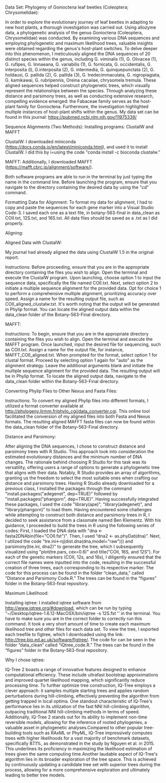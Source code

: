 Data Set: Phylogeny of Gonioctena leaf beetles (Coleoptera; Chrysomelidae):

In order to explore the evolutionary journey of leaf beetles in adapting to new host plants, a thorough investigation was carried out. Using allozyme data, a phylogenetic analysis of the genus Gonioctena (Coleoptera, Chrysomelidae) was conducted. By examining various DNA sequences and employing phylogenetic and maximum likelihood trees, valuable insights were obtained regarding the genus's host-plant switches. To delve deeper into this phenomenon, I meticulously aligned the DNA sequences of 20 distinct species within the genus, including G. viminalis (1), G. Olivacea (1), G. rufipes, G. linnaeana, G. variabilis (1), G. fornicata, G. occidentalis, G. interposita (l), G.interposita (2), G. intermedia, G. quinquepunctata (2), G. holdausi, G. pallida (2), G. pallida (3), G. tredecimmaculata, G. nigropiagiata, G. kamikawai, G. rubripennis, Oreina cacaiiae, chrysomela tremula. These aligned sequences helped construct phylogenetic trees, which visually represent the relationships between the species. Through analyzing these distance and parsimony trees, as well as conducting extensive research, compelling evidence emerged: the Fabaceae family serves as the host-plant family for Gonioctena. Furthermore, the investigation highlighted multiple instances of host-plant shifts within the genus. My data set can be found in this journal: https://pubmed.ncbi.nlm.nih.gov/11975339/

Sequence Alignments (Two Methods):
Installing programs: ClustalW and MAFFT

ClustalW:
I downloaded miniconda (https://docs.conda.io/en/latest/miniconda.html), and used it to install ClustalW. I did this by i=using the code "conda install -c bioconda clustalw.”


MAFFT:
Additionally, I downloaded MAFFT (https://mafft.cbrc.jp/alignment/software/).

Both software programs are able to run in the terminal by just typing the name in the command line.  Before launching the program, ensure that you navigate to the directory containing the desired data by using the "cd" command.

Formatting Data for Alignment: 
To format my data for alignment, I had to copy and paste the sequences for each gene marker into a Visual Studio Code-3. I saved each one as a text file, in botany-563-final in data_clean as COII.txt, 12S.txt, and 16S.txt. All data files should be saved as a .txt as I did properly. 

Aligning: 

Aligned Data with ClustalW:

My journal had already aligned the data using ClustalW 1.5 in the original report.

Instructions:
Before proceeding, ensure that you are in the appropriate directory containing the files you wish to align. Open the terminal and execute the ClustalW program. Upon launching, choose option 1 to input the sequence data, specifically the file named COII.txt. Next, select option 2 to initiate a multiple sequence alignment for the provided data. Opt for choice 1 to perform a comprehensive multiple alignment, prioritizing accuracy over speed. Assign a name for the resulting output file, such as COII_aligned_clustalw.txt. It's worth noting that the output will be generated in Phylip format. You can locate the aligned output data within the data_clean folder of the Botany-563-Final directory.

MAFFT:


Instructions:
To begin, ensure that you are in the appropriate directory containing the files you wish to align. Open the terminal and execute the MAFFT program. Once launched, input the desired file for sequencing, such as COII.txt. Assign a name for the output file, for instance, MAFFT_COII_aligned.txt. When prompted for the format, select option 1 for clustal format. Proceed by selecting option 1 again for "auto" as the alignment strategy. Leave the additional arguments blank and initiate the multiple sequence alignment for the provided data. The resulting output will be in Phylip format. To locate the aligned output data, navigate to the data_clean folder within the Botany-563-Final directory.

Converting Phylip Files to Other Nexus and Fasta Files:

Instructions:
To convert my aligned Phylip files into different formats, I utilized a format converter available at http://phylogeny.lirmm.fr/phylo_cgi/data_converter.cgi. This online tool facilitated the conversion of my aligned files into both Fasta and Nexus formats. The resulting aligned MAFFT fasta files can now be found within the data_clean folder of the Botany-563-Final directory.




Distance and Parsimony:

After aligning the DNA sequences, I chose to construct distance and parsimony trees with R Studio. This approach took into consideration the estimated evolutionary distances and the minimum number of DNA changes. The rationale behind choosing R Studio for this task was its versatility, offering users a range of options to generate a phylogenetic tree that aligns with their data. Notably, R Studio provides an array of algorithms, granting us the freedom to select the most suitable ones when crafting our distance and parsimony trees.
Having R Studio already downloaded for a previous class, I installed the packages through the command "install.packages("adegenet", dep=TRUE)" followed by "install.packages("phangorn", dep=TRUE)". Having successfully integrated these packages, I used the code "library(ape)", "library(adegenet)", and "library(phangorn)" to load them. 
Having encountered some challenges while attempting to construct both distance and parsimony trees in R, I decided to seek assistance from a classmate named Ben Klementz. With his guidance, I proceeded to build the trees in R using the following series of codes: First, I loaded the DNA data with "dna <- fasta2DNAbin(file="COII.fst")". Then, I used “dna2 <- as.phyDat(dna)”. Next, I utilized the code "tre.ini<-nj(dist.dna(dna,model="raw"))) and parsimony(tre.ini, dna2)" to generate the tree, which I subsequently visualized using "plot(tre.pars, cex=0.6)" and title("COII, 16S, and 12S"). For each of the genetic markers (COII, 12s, and 16s), I diligently ensured that the correct file names were inputted into the code, resulting in the successful creation of three trees, each corresponding to its respective marker. The code for this process can be found in the folder “clean_data,” called “Distance and Parsimony Code.R.” The trees can be found in the “figures” folder in the Botany-563-final repository.






Maximum Likelihood:

Installing iqtree:
I installed iqtree software from http://www.iqtree.org/#download, which can be run by typing “~/Desktop/iqtree-1.6.12-MacOSX/bin/iqtree -s 12S.fst '' in the terminal. You have to make sure you are in the correct folder to correctly run this command. It took a very short amount of time to create each maximum likelihood tree and other files for each data set. To view the tree, I exported each treefile to figtree, which I downloaded using the link: http://tree.bio.ed.ac.uk/software/figtree/. The code for can be seen in the folder “data_clean” called “IQtree_code.R.”  The trees can be found in the “figures” folder in the Botany-563-final repository.

Why I chose iqtree:

IQ-Tree 2 boasts a range of innovative features designed to enhance computational efficiency. These include ultrafast bootstrap approximations and improved quartet likelihood mapping, which significantly reduce processing time. To further optimize tree construction, IQ-Tree employs a clever approach: it samples multiple starting trees and applies random perturbations during hill-climbing, effectively preventing the algorithm from getting trapped in local optima. One standout characteristic of IQ-Tree's performance lies in its utilization of the fast NNI hill-climbing algorithm, outpacing traditional NNI hill-climbing methods in terms of speed. Additionally, IQ-Tree 2 stands out for its ability to implement non-time reversible models, allowing for the inference of rooted phylogenies, a valuable asset in phylogenetic analyses.Compared to other popular tree-building tools such as RAxML or PhyML, IQ-Tree impressively computes trees with higher likelihoods for a vast majority of benchmark datasets, specifically 87.1%, as demonstrated in the study by Nguyen et al. in 2015. This underlines its proficiency in maximizing the likelihood estimation of trees given the same computing time.Another laudable aspect of IQ-Tree's algorithm lies in its broader exploration of the tree space. This is achieved by continuously updating a candidate tree set with superior trees during the process, allowing for a more comprehensive exploration and ultimately leading to better tree models.


